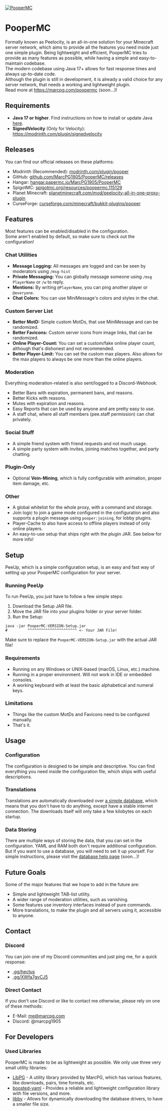 
[![PooperMC](https://marcpg.com/pooper/banner.png)](https://marcpg.com/pooper/)


# PooperMC

Formally known as Peelocity, is an all-in-one solution for your Minecraft server network, which aims to provide all the features you need inside just one simple plugin. Being lightweight and efficient, PooperMC tries to provide as many features as possible, while having a simple and easy-to-maintain codebase.  
The modern codebase using Java 17+ allows for fast response times and always up-to-date code.  
Although the plugin is still in development, it is already a valid choice for any server network, that needs a working and lightweight plugin.  
Read more at https://marcpg.com/poopermc (soon...)!

## Requirements

- **Java 17 or higher**. Find instructions on how to install or update Java [here](https://docs.papermc.io/misc/java-install).
- **SignedVelocity** (Only for Velocity): https://modrinth.com/plugin/signedvelocity

## Releases

You can find our official releases on these platforms:
- Modrinth (Recommended): [modrinth.com/plugin/pooper](https://modrinth.com/plugin/pooper)
- GitHub: [github.com/MarcPG1905/PooperMC/releases](https://github.com/MarcPG1905/PooperMC/releases)
- Hangar: [hangar.papermc.io/MarcPG1905/PooperMC](https://hangar.papermc.io/MarcPG1905/PooperMC)
- SpigotMC: [spigotmc.org/resources/poopermc.115129](https://www.spigotmc.org/resources/poopermc.115129/)
- Planet Minecraft: [planetminecraft.com/mod/peelocity-all-in-one-proxy-plugin](https://www.planetminecraft.com/mod/peelocity-all-in-one-proxy-plugin/)
- CurseForge: [curseforge.com/minecraft/bukkit-plugins/pooper](https://www.curseforge.com/minecraft/bukkit-plugins/pooper)

## Features

Most features can be enabled/disabled in the configuration.  
Some aren't enabled by default, so make sure to check out the configuration!

### Chat Utilities
- **Message Logging:** All messages are logged and can be seen by moderators using `/msg-hist`
- **Private Messaging:** You can globally message someone using `/msg PlayerName` or `/w` to reply.
- **Mentions:** By writing `@PlayerName`, you can ping another player or `@everyone`.
- **Chat Colors:** You can use MiniMessage's colors and styles in the chat.

### Custom Server List
- **Better MotD:** Simple custom MotDs, that use MiniMessage and can be randomized.
- **Better Favicons:** Custom server icons from image links, that can be randomized.
- **Online Player-Count:** You can set a custom/fake online player count, although that's dishonest and not recommended.
- **Better Player-Limit:** You can set the custom max players. Also allows for the max players to always be one more than the online players.

### Moderation
Everything moderation-related is also sent/logged to a Discord-Webhook.
- Better Bans with expiration, permanent bans, and reasons.
- Better Kicks with reasons.
- Mutes with expiration and reasons.
- Easy Reports that can be used by anyone and are pretty easy to use.
- A staff chat, where all staff members (pee.staff permission) can chat privately.

### Social Stuff
- A simple friend system with friend requests and not much usage.
- A simple party system with invites, joining matches together, and party chatting.

### Plugin-Only
- Optional **Vein-Mining**, which is fully configurable with animation, proper item damage, etc.

### Other
- A global whitelist for the whole proxy, with a command and storage.
- Join logic to join a game mode configured in the configuration and also supports a plugin message using `pooper:joining`, for lobby plugins.
- Player-Cache to also have access to offline players instead of only online players.
- An easy-to-use setup that ships right with the plugin JAR. See below for more info!

## Setup

PeeUp, which is a simple configuration setup, is an easy and fast way of setting up your PooperMC configuration for your server.

### Running PeeUp

To run PeeUp, you just have to follow a few simple steps:

1. Download the Setup JAR file.
2. Move the JAR file into your plugins folder or your server folder.
3. Run the Setup:
```shell
java -jar PooperMC-VERSION-Setup.jar
#         ^^^^^^^^^^^^^^^^^^^^^^ <- Your JAR File!
```

Make sure to replace the `PooperMC-VERSION-Setup.jar` with the actual JAR file!

### Requirements

- Running on any Windows or UNIX-based (macOS, Linux, etc.) machine.
- Running in a proper environment. Will not work in IDE or embedded consoles.
- A working keyboard with at least the basic alphabetical and numeral keys.

### Limitations

- Things like the custom MotDs and Favicons need to be configured manually.
- That's it.

## Usage

### Configuration

The configuration is designed to be simple and descriptive. You can find everything you need inside the configuration file, which ships with useful descriptions.

### Translations

Translations are automatically downloaded over [a simple database](https://marcpg.com/poopermc/translations/), which means that you don't have to do anything, except have a stable internet connection. The downloads itself will only take a few kilobytes on each startup.

### Data Storing

There are multiple ways of storing the data, that you can set in the configuration. YAML and RAM both don't require additional configuration.  
But if you want to use a database, you will need to set it up yourself. For simple instructions, please visit the [database help page](https://marcpg.com/poopermc/database) (soon...)!

## Future Goals

Some of the major features that we hope to add in the future are:
- Simple and lightweight TAB-list utility.
- A wider range of moderation utilities, such as vanishing.
- Some features use inventory interfaces instead of pure commands.
- More translations, to make the plugin and all servers using it, accessible to anyone.

## Contact

### Discord

You can join one of my Discord communities and just ping me, for a quick response:
- [.gg/hectus](https://discord.gg/hectus)
- [.gg/XWfa7gvCJ5](https://discord.gg/XWfa7gvCJ5)

### Direct Contact

If you don't use Discord or like to contact me otherwise, please rely on one of these methods:
- E-Mail: [me@marcpg.com](mailto:me@marcpg.com)
- Discord: @marcpg1905

## For Developers

### Used Libraries

PooperMC is made to be as lightweight as possible. We only use three very small utility libraries:
- [LibPG](https://github.com/MarcPG1905/LibPG) - A utility library provided by MarcPG, which has various features, like downloads, pairs, time formats, etc.
- [boosted-yaml](https://github.com/dejvokep/boosted-yaml) - Provides a reliable and lightweight configuration library with file versions, and more.
- [libby](https://github.com/AlessioDP/libby) - Allows for dynamically downloading the database drivers, to have a smaller file size.

